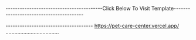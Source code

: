-----------------------------------------Click Below To Visit Template----------------------------------------

------------------------------------- https://pet-care-center.vercel.app/ ....................................

